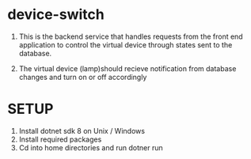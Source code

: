 # device-switch

1. This is the backend service that handles requests from the front end application
to control the virtual device through states sent to the database.

2. The virtual device (lamp)should recieve notification from database changes and turn on or off accordingly


# SETUP

1. Install dotnet sdk 8 on Unix / Windows
2. Install required packages
3. Cd into home directories and  run dotner run